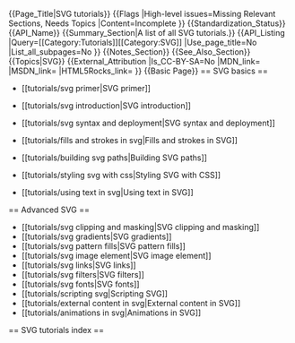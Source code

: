 {{Page_Title|SVG tutorials}}
{{Flags
|High-level issues=Missing Relevant Sections, Needs Topics
|Content=Incomplete
}}
{{Standardization_Status}}
{{API_Name}}
{{Summary_Section|A list of all SVG tutorials.}}
{{API_Listing
|Query=[[Category:Tutorials]][[Category:SVG]]
|Use_page_title=No
|List_all_subpages=No
}}
{{Notes_Section}}
{{See_Also_Section}}
{{Topics|SVG}}
{{External_Attribution
|Is_CC-BY-SA=No
|MDN_link=
|MSDN_link=
|HTML5Rocks_link=
}}
{{Basic Page}}
== SVG basics ==

* [[tutorials/svg primer|SVG primer]]

* [[tutorials/svg introduction|SVG introduction]]
* [[tutorials/svg syntax and deployment|SVG syntax and deployment]]
* [[tutorials/fills and strokes in svg|Fills and strokes in SVG]]
* [[tutorials/building svg paths|Building SVG paths]]
* [[tutorials/styling svg with css|Styling SVG with CSS]]
* [[tutorials/using text in svg|Using text in SVG]]

== Advanced SVG ==

* [[tutorials/svg clipping and masking|SVG clipping and masking]]
* [[tutorials/svg gradients|SVG gradients]]
* [[tutorials/svg pattern fills|SVG pattern fills]]
* [[tutorials/svg image element|SVG image element]]
* [[tutorials/svg links|SVG links]]
* [[tutorials/svg filters|SVG filters]]
* [[tutorials/svg fonts|SVG fonts]]
* [[tutorials/scripting svg|Scripting SVG]]
* [[tutorials/external content in svg|External content in SVG]]
* [[tutorials/animations in svg|Animations in SVG]]

== SVG tutorials index ==